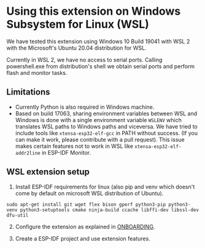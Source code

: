 # Using this extension on Windows Subsystem for Linux (WSL)

We have tested this extension using Windows 10 Build 19041 with WSL 2 with the Microsoft's Ubuntu 20.04 distribution for WSL.

Currently in WSL 2, we have no access to serial ports. Calling powershell.exe from distribution's shell we obtain serial ports and perform flash and monitor tasks.

## Limitations

- Currently Python is also required in Windows machine.
- Based on build 17063, sharing environment variables between WSL and Windows is done with a single environment variable `WSLENV` which translates WSL paths to Windows paths and viceversa. We have tried to include tools like `xtensa-esp32-elf-gcc` in PATH without success. (If you can make it work, please contribute with a pull request). This issue makes certain features not to work in WSL like `xtensa-esp32-elf-addr2line` in ESP-IDF Monitor.

## WSL extension setup

1. Install ESP-IDF requirements for linux (also pip and venv which doesn't come by default on microsoft WSL distribution of Ubuntu).

```
sudo apt-get install git wget flex bison gperf python3-pip python3-venv python3-setuptools cmake ninja-build ccache libffi-dev libssl-dev dfu-util
```

2. Configure the extension as explained in [ONBOARDING](./SETUP.md).

3. Create a ESP-IDF project and use extension features.
